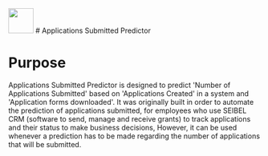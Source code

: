 
   <img src="https://user-images.githubusercontent.com/47875071/99720236-76f45480-2a7b-11eb-8387-2a1dd3e9818e.png" width="50"> 
# Applications Submitted Predictor


# Purpose

Applications Submitted Predictor is designed to predict 'Number of Applications Submitted' based on 'Applications Created' in a system and  'Application forms downloaded'. It was originally built in order to automate the prediction of applications submitted, for employees who use SEIBEL CRM (software to send, manage and receive grants) to track applications and their status to make business decisions, However, it can be used whenever a prediction has to be made regarding the number of applications that will be submitted.
